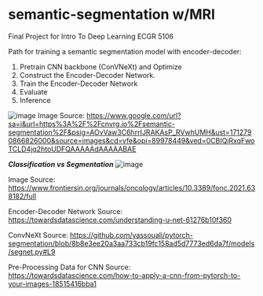 # semantic-segmentation w/MRI
Final Project for Intro To Deep Learning ECGR 5106

Path for training a semantic segmentation model with encoder-decoder:
1. Pretrain CNN backbone (ConVNeXt) and Optimize
2. Construct the Encoder-Decoder Network.
3. Train the Encoder-Decoder Network
4. Evaluate
5. Inference

![image](https://github.com/Salitre97/semantic-segmentation-MRI/assets/126845001/cc443ac3-e937-4d66-97bc-b243564a4443)
Image Source: https://www.google.com/url?sa=i&url=https%3A%2F%2Fcnvrg.io%2Fsemantic-segmentation%2F&psig=AOvVaw3C6hrrIJRAKAsP_RVwhUMH&ust=1712790866826000&source=images&cd=vfe&opi=89978449&ved=0CBIQjRxqFwoTCLD4jq2htoUDFQAAAAAdAAAAABAE

***Classification vs Segmentation*** 
![image](https://github.com/Salitre97/semantic-segmentation-MRI/assets/126845001/03feb528-6a1e-4bc5-bded-6d91e4d2b064)

Image Source:
https://www.frontiersin.org/journals/oncology/articles/10.3389/fonc.2021.638182/full


Encoder-Decoder Network Source:
https://towardsdatascience.com/understanding-u-net-61276b10f360

ConvNeXt Source:
https://github.com/yassouali/pytorch-segmentation/blob/8b8e3ee20a3aa733cb19fc158ad5d7773ed6da7f/models/segnet.py#L9

Pre-Processing Data for CNN Source:
https://towardsdatascience.com/how-to-apply-a-cnn-from-pytorch-to-your-images-18515416bba1

